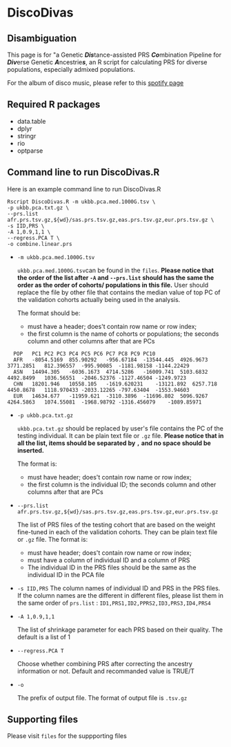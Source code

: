 # DiscoDivas

## Disambiguation
This page is for "a Genetic ***Dis***tance-assisted PRS ***Co***mbination Pipeline for ***Div***erse Genetic ***A***ncestrie***s***, an R script for calculating PRS for diverse populations, especially admixed populations. 

For the album of disco music, please refer to this [spotify page](https://open.spotify.com/album/511A9pZXN4GhblH021gdDS)

## Required R packages
- data.table
- dplyr
- stringr
- rio
- optparse

## Command line to run DiscoDivas.R
Here is an example command line to run DiscoDivas.R

```
Rscript DiscoDivas.R -m ukbb.pca.med.1000G.tsv \
-p ukbb.pca.txt.gz \
--prs.list afr.prs.tsv.gz,${wd}/sas.prs.tsv.gz,eas.prs.tsv.gz,eur.prs.tsv.gz \
-s IID,PRS \
-A 1,0.9,1,1 \
--regress.PCA T \
-o combine.linear.prs
```
- `-m ukbb.pca.med.1000G.tsv`
  
  `ukbb.pca.med.1000G.tsv`can be found in the `files`. **Please notice that the order of the list after `-A` and `--prs.list` should has the same the order as the order of cohorts/ populations in this file.** User should replace the file by other file that contains the median value of top PC of the validation cohorts actually being used in the analysis.
  
  The format should be: 
  - must have a header; does't contain row name or row index;
  - the first column is the name of cohorts or populations; the seconds column and other columns after that are PCs
```
  POP	PC1	PC2	PC3	PC4	PC5	PC6	PC7	PC8	PC9	PC10
  AFR	-8054.5169	855.90292	-956.67184	-13544.445	4926.9673	3771.2851	812.396557	-995.90085	-1181.98158	-1144.22429
  ASN	14494.305	-6036.1673	4714.5286	-16009.741	5103.6832	4492.8499	1036.56551	-2046.52376	-1127.46504	-1249.9723
  CHN	18201.946	10558.105	-1619.620231	-13121.892	6257.718	4450.8678	1118.970433	-2033.12265	-797.63404	-1553.94603
  EUR	14634.677	-11959.621	-3110.3896	-11696.802	5096.9267	4264.5863	1074.55081	-1968.98792	-1316.456079	-1089.85971
  ```
    
- `-p ukbb.pca.txt.gz`

  `ukbb.pca.txt.gz` should be replaced by user's file contains the PC of the testing individual. It can be plain text file or `.gz` file. **Please notice that in all the list, items should be separated by `,` and no space should be inserted.**

  The format is:
  - must have header; does't contain row name or row index;
  - the first column is the individual ID; the seconds column and other columns after that are PCs

- `--prs.list afr.prs.tsv.gz,${wd}/sas.prs.tsv.gz,eas.prs.tsv.gz,eur.prs.tsv.gz`

  The list of PRS files of the testing cohort that are based on the weight fine-tuned in each of the validation cohorts. They can be plain text file or `.gz` file. The format is:
  - must have header; does't contain row name or row index;
  - must have a column of individual ID and a column of PRS
  - The individual ID in the PRS files should be the same as the individual ID in the PCA file

- `-s IID,PRS`
  The column names of individual ID and PRS in the PRS files. If the column names are the different in different files, please list them in the same order of `prs.list` : `ID1,PRS1,ID2,PPRS2,ID3,PRS3,ID4,PRS4`

- `-A 1,0.9,1,1`

  The list of shrinkage parameter for each PRS based on their quality. The default is a list of 1

- `--regress.PCA T`

  Choose whether combining PRS after correcting the ancestry information or not. Default and recommanded value is TRUE/T

- `-o`

  The prefix of output file. The format of output file is `.tsv.gz`


## Supporting files
Please visit `files` for the suppporting files







